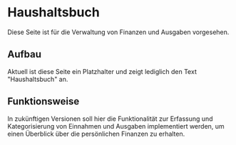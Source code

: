 # Haushaltsbuch

Diese Seite ist für die Verwaltung von Finanzen und Ausgaben vorgesehen.

## Aufbau

Aktuell ist diese Seite ein Platzhalter und zeigt lediglich den Text "Haushaltsbuch" an.

## Funktionsweise

In zukünftigen Versionen soll hier die Funktionalität zur Erfassung und Kategorisierung von Einnahmen und Ausgaben implementiert werden, um einen Überblick über die persönlichen Finanzen zu erhalten.
